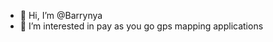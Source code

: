 - 👋 Hi, I’m @Barrynya
- 👀 I’m interested in pay as you go gps mapping applications 

<!---
Barrynya/Barrynya is a ✨ special ✨ repository because its `README.md` (this file) appears on your GitHub profile.
You can click the Preview link to take a look at your changes.
--->
